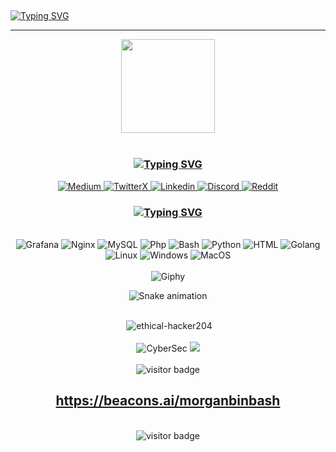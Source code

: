 <h2></h2>

[![Typing SVG](https://readme-typing-svg.demolab.com?font=Fira+Code&pause=1000&color=A13CF7FE&random=false&width=435&lines=Emphasis+on+cybersecurity;highlighted+in+several+tests;cyber+threat+management;Bounty+Hunter;pentester+and+ethical+hacker)](https://git.io/typing-svg)

<hr>
<div align="center">
  <img height="150" src="https://media.tenor.com/dHk-LfzHrtwAAAAi/linux-computer.gif"  />
</div>

<div align="center">
  <br/>

### [![Typing SVG](https://readme-typing-svg.demolab.com?font=Fira+Code&size=15&pause=1000&color=59F765&random=false&width=435&lines=Connect+with+me;Welcome!;%3E%3E%3E%3E%3E%3E%3E%3E%3E%3E%3E%3E%3E%3E%3E%3E%3E%3E%3E%3E%3E%3E%3E%3E%3E%3E%3E%3E%3E%3E%3E%3E%3E%3E%3E%3E%3E%3E%3E%3E%3E%3E%3E%3E%3E)](https://git.io/typing-svg)

<div align="center">
   <a href="https://medium.com/@morganbinbash" target="_blank">
  <img src="https://github.com/washingtonP1974/washingtonP1974/assets/55928887/daebcf23-5c1b-4617-ac64-5df6499f92ec" alt="Medium">
</a>
  <a href="https://twitter.com/morganbinbash" target="_blank">
  <img src="https://github.com/washingtonP1974/washingtonP1974/assets/55928887/00d62ae1-e232-407f-b9b3-5da311616bbd" alt="TwitterX">
</a>
<a href="https://www.linkedin.com/in/washington8p/" target="_blank">
  <img src="https://github.com/washingtonP1974/washingtonP1974/assets/55928887/ea0caf76-dbef-4403-ad51-755459e1c353" alt="Linkedin">
</a>
<a href="https://discord.com/channels/965763142770634782/1062873067652665405" target="_blank">
  <img src="https://github.com/washingtonP1974/washingtonP1974/assets/55928887/906bf7a7-52bb-4005-8db9-cd807ae3d6e0" alt="Discord">
</a>
<a href="https://www.reddit.com/user/m0rg4" target="_blank">
  <img src="https://github.com/washingtonP1974/washingtonP1974/assets/55928887/8b4c9314-f8f6-4d5f-a680-41377d8976a8)" alt="Reddit">
</div>

### [![Typing SVG](https://readme-typing-svg.demolab.com?font=Fira+Code&size=15&pause=1000&color=47F73C&random=false&width=435&lines=My+knowledge;%3E%3E%3E%3E%3E%3E%3E%3E%3E%3E%3E%3E%3E%3E%3E%3E%3E%3E%3E%3E%3E%3E%3E%3E%3E%3E%3E%3E%3E%3E%3E%3E%3E%3E%3E%3E%3E%3E%3E%3E%3E%3E%3E%3E%3E)](https://git.io/typing-svg)

<div align="center">
  <br/>
  <img src="https://img.icons8.com/color/48/000000/grafana.png" alt="Grafana">
  <img src="https://img.icons8.com/color/48/000000/nginx.png" alt="Nginx">
  <img src="https://img.icons8.com/color/48/000000/mysql.png" alt="MySQL">
  <img src="https://img.icons8.com/color/48/000000/php.png" alt="Php">
  <img src="https://img.icons8.com/color/48/000000/bash.png" alt="Bash">
  <img src="https://img.icons8.com/color/48/000000/python.png" alt="Python">
  <img src="https://img.icons8.com/color/48/000000/html-5.png" alt="HTML">
  <img src="https://img.icons8.com/color/48/000000/golang.png" alt="Golang">
  <img src="https://img.icons8.com/color/48/000000/linux--v1.png" alt="Linux">
  <img src="https://img.icons8.com/color/48/000000/windows-logo.png" alt="Windows">
  <img src="https://img.icons8.com/color/48/000000/mac-os.png" alt="MacOS">
</div>

<div align="center">
  <br/>
  <img src="https://media.giphy.com/media/v1.Y2lkPTc5MGI3NjExaW80bjRpaTZ6emhjcXNyN3oycjMxanB4Z2Uxc21vYjM0emo3Y3oxcyZlcD12MV9pbnRlcm5hbF9naWZfYnlfaWQmY3Q9Zw/wl4qpVTu3se15zv6iq/giphy.gif" alt="Giphy">
</div>

![Snake animation](https://github.com/LuigiGF/LuigiGF/blob/output/github-contribution-grid-snake.svg)

<div align="center">
<br/>
  <img src="https://github.com/washingtonP1974/Certificates/blob/main/cyber-threat-204management.png" alt=""management>
  <img src="https://github.com/washingtonP1974/Certificates/blob/main/ethical-hacker204.png" alt="ethical-hacker204">
</div>

<div align="center">
<br/>
  <img src="https://github.com/washingtonP1974/washingtonP1974/assets/55928887/d7faebc1-af60-49d0-92af-8606760d3664" alt="CyberSec">
  <img src="https://github.com/washingtonP1974/washingtonP1974/assets/55928887/338f9bbc-6b50-4bd1-aede-594465602561"
</div>

<div align="center">
<br/>
   <img src="https://github.com/washingtonP1974/Certificates/blob/main/m190.png" alt="visitor badge"/>
</div>

## https://beacons.ai/morganbinbash

<div align="center">
<br/>
  <img src="https://visitor-badge.laobi.icu/badge?page_id=github.com/washingtonP1974.README.md" alt="visitor badge"/>
</div>

